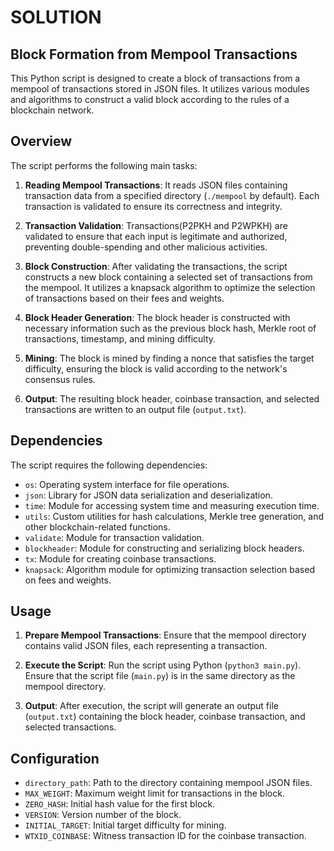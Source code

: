 # SOLUTION

## Block Formation from Mempool Transactions

This Python script is designed to create a block of transactions from a mempool of transactions stored in JSON files. It utilizes various modules and algorithms to construct a valid block according to the rules of a blockchain network.

## Overview

The script performs the following main tasks:

1. **Reading Mempool Transactions**: It reads JSON files containing transaction data from a specified directory (`./mempool` by default). Each transaction is validated to ensure its correctness and integrity.

2. **Transaction Validation**: Transactions(P2PKH and P2WPKH) are validated to ensure that each input is legitimate and authorized, preventing double-spending and other malicious activities.

3. **Block Construction**: After validating the transactions, the script constructs a new block containing a selected set of transactions from the mempool. It utilizes a knapsack algorithm to optimize the selection of transactions based on their fees and weights.

4. **Block Header Generation**: The block header is constructed with necessary information such as the previous block hash, Merkle root of transactions, timestamp, and mining difficulty.

5. **Mining**: The block is mined by finding a nonce that satisfies the target difficulty, ensuring the block is valid according to the network's consensus rules.

6. **Output**: The resulting block header, coinbase transaction, and selected transactions are written to an output file (`output.txt`).

## Dependencies

The script requires the following dependencies:

- `os`: Operating system interface for file operations.
- `json`: Library for JSON data serialization and deserialization.
- `time`: Module for accessing system time and measuring execution time.
- `utils`: Custom utilities for hash calculations, Merkle tree generation, and other blockchain-related functions.
- `validate`: Module for transaction validation.
- `blockheader`: Module for constructing and serializing block headers.
- `tx`: Module for creating coinbase transactions.
- `knapsack`: Algorithm module for optimizing transaction selection based on fees and weights.

## Usage

1. **Prepare Mempool Transactions**: Ensure that the mempool directory contains valid JSON files, each representing a transaction.

2. **Execute the Script**: Run the script using Python (`python3 main.py`). Ensure that the script file (`main.py`) is in the same directory as the mempool directory.

3. **Output**: After execution, the script will generate an output file (`output.txt`) containing the block header, coinbase transaction, and selected transactions.

## Configuration

- `directory_path`: Path to the directory containing mempool JSON files.
- `MAX_WEIGHT`: Maximum weight limit for transactions in the block.
- `ZERO_HASH`: Initial hash value for the first block.
- `VERSION`: Version number of the block.
- `INITIAL_TARGET`: Initial target difficulty for mining.
- `WTXID_COINBASE`: Witness transaction ID for the coinbase transaction.

